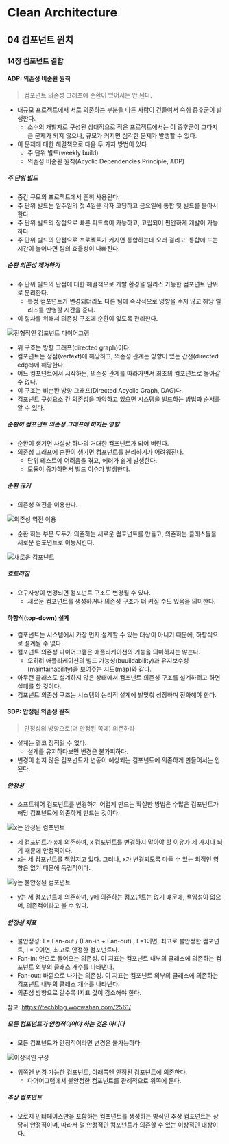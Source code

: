 # Clean Architecture

## 04 컴포넌트 원치

### 14장 컴포넌트 결합

#### ADP: 의존성 비순환 원칙

> 컴포넌트 의존성 그래프에 순환이 있어서는 안 된다.

- 대규모 프로젝트에서 서로 의존하는 부분을 다른 사람이 건들여서 숙취 증후군이 발생한다.
  - 소수의 개발자로 구성된 상대적으로 작은 프로젝트에서는 이 증후군이 그다지 큰 문제가 되지 않으나, 규모가 커지면 심각한 문제가 발생할 수 있다.
- 이 문제에 대한 해결책으로 다음 두 가지 방법이 있다.
  - 주 단위 빌드(weekly build)
  - 의존성 비순환 원칙(Acyclic Dependencies Principle, ADP)

##### 주 단위 빌드

- 중간 규모의 프로젝트에서 흔히 사용된다.
- 주 단위 빌드는 일주일의 첫 4일을 각자 코딩하고 금요일에 통합 및 빌드를 몰아서 한다.
- 주 단위 빌드의 장점으로 빠른 피드백이 가능하고, 고립되어 편안하게 개발이 가능하다.
- 주 단위 빌드의 단점으로 프로젝트가 커지면 통합하는데 오래 걸리고, 통합에 드는 시간이 늘어나면 팀의 효율성이 나빠진다.

##### 순환 의존성 제거하기

- 주 단위 빌드의 단점에 대한 해결책으로 개발 환경을 릴리스 가능한 컴포넌트 단위로 분리한다.
  - 특정 컴포넌트가 변경되더라도 다른 팀에 즉각적으로 영향을 주지 않고 해당 릴리즈를 반영할 시간을 준다.
- 이 절차를 위해서 의존성 구조에 순환이 없도록 관리한다.

![전형적인 컴포넌트 다이어그램](https://i.stack.imgur.com/wMBnI.png)

- 위 구조는 방향 그래프(directed graph)이다.
- 컴포넌트는 정점(vertext)에 해당하고, 의존성 관계는 방향이 있는 간선(directed edge)에 해당한다.
- 어느 컴포넌트에서 시작하든, 의존성 관계를 따라가면서 최초의 컴포넌트로 돌아갈 수 없다.
- 이 구조는 비순환 방향 그래프(Directed Acyclic Graph, DAG)다.
- 컴포넌트 구성요소 간 의존성을 파악하고 있으면 시스템을 빌드하는 방법과 순서를 알 수 있다.

##### 순환이 컴포넌트 의존성 그래프에 미치는 영향

- 순환이 생기면 사실상 하나의 거대한 컴포넌트가 되어 버린다.
- 의존성 그래프에 순환이 생기면 컴포넌트를 분리하기가 어려워진다.
  - 단위 테스트에 어려움을 겪고, 에러가 쉽게 발생한다.
  - 모듈이 증가하면서 빌드 이슈가 발생한다.

##### 순환 끊기

- 의존성 역전을 이용한다.

![의존성 역전 이용](https://velog.velcdn.com/images/ssuh0o0/post/da3a12d3-e6da-4ee9-89fe-2c012eb0a036/image.png)

- 순환 하는 부분 모두가 의존하는 새로운 컴포넌트를 만들고, 의존하는 클래스들을 새로운 컴포넌트로 이동시킨다.

![새로운 컴포넌트](https://velog.velcdn.com/images/hellojihyoung/post/403f5960-0a8a-41f7-9dc7-130f623c2768/image.png)

##### 흐트러짐

- 요구사항이 변경되면 컴포넌트 구조도 변경될 수 있다.
  - 새로운 컴포넌트를 생성하거나 의존성 구조가 더 커질 수도 있음을 의미한다.

#### 하향식(top-down) 설계

- 컴포넌트는 시스템에서 가장 먼저 설계할 수 있는 대상이 아니기 때문에, 하향식으로 설계될 수 없다.
- 컴포넌트 의존성 다이어그램은 애플리케이션의 기능을 의미하지는 않는다.
  - 오히려 애플리케이션의 빌드 가능성(buuildability)과 유지보수성(maintainability)을 보여주는 지도(map)와 같다.
- 아무런 클래스도 설계하지 않은 상태에서 컴포넌트 의존성 구조를 설계하려고 하면 실패를 할 것이다.
- 컴포넌트 의존성 구조는 시스템의 논리적 설계에 발맞춰 성장하며 진화해야 한다.

#### SDP: 안정된 의존성 원칙

> 안정성의 방향으로(더 안정된 쪽에) 의존하라

- 설계는 결코 정적일 수 없다.
  - 설계를 유지하다보면 변경은 불가피하다.
- 변경이 쉽지 않은 컴포넌트가 변동이 예상되는 컴포넌트에 의존하게 만들어서는 안 된다.

##### 안정성

- 소프트웨어 컴포넌트를 변경하기 어렵게 만드는 확실한 방법은 수많은 컴포넌트가 해당 컴포넌트에 의존하게 만드는 것이다.

![x는 안정된 컴포넌트](https://velog.velcdn.com/images/ssuh0o0/post/45c4a2b8-5072-40e7-a057-6dd3d3b1104c/image.png)

- 세 컴포넌트가 x에 의존하며, x 컴포넌트를 변경하지 말아야 할 이유가 세 가지나 되기 때문에 안정적이다.
- x는 세 컴포넌트를 책임지고 있다. 그러나, x가 변경되도록 마들 수 있는 외적인 영향은 없기 때문에 독립적이다.

![y는 불안정된 컴포넌트](https://velog.velcdn.com/images/ssuh0o0/post/f133f518-65ed-462a-a7a8-52c1b56505dd/image.png)

- y는 세 컴포넌트에 의존하며, y에 의존하는 컴포넌트는 없기 떄문에, 책임성이 없으며, 의존적이라고 볼 수 있다.

##### 안정성 지표

- 불안정성: I = Fan-out / (Fan-in + Fan-out) , I =1이면, 최고로 불안정한 컴포넌트, I = 0이면, 최고로 안정한 컴포넌트다.
- Fan-in: 안으로 들어오는 의존성. 이 지표는 컴포넌트 내부의 클래스에 의존하는 컴포넌트 외부의 클래스 개수를 나타낸다.
- Fan-out: 바깥으로 나가는 의존성. 이 지표는 컴포넌트 외부의 클래스에 의존하는 컴포넌트 내부의 클래스 개수를 나타낸다.
- 의존성 방향으로 갈수록 I지표 값이 감소해야 한다.

참고: https://techblog.woowahan.com/2561/

##### 모든 컴포넌트가 안정적이어야 하는 것은 아니다

- 모든 컴포넌트가 안정적이라면 변경은 불가능하다.

![이상적인 구성](https://velog.velcdn.com/images/ssuh0o0/post/85748131-963f-485f-b68e-9795858fd4f1/image.png)

- 위쪽엔 변경 가능한 컴포넌트, 아래쪽엔 안정된 컴포넌트에 의존한다.
  - 다어어그램에서 불안정한 컴포넌트를 관례적으로 위쪽에 둔다.

##### 추상 컴포넌트

- 오로지 인터페이스만을 포함하는 컴포넌트를 생성하는 방식인 추상 컴포넌트는 상당히 안정적이며, 따라서 덜 안정적인 컴포넌트가 의존할 수 있는 이상적인 대상이다.
